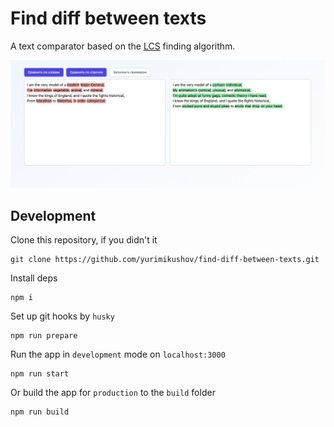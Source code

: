 # Find diff between texts

A text comparator based on the [LCS](https://en.wikipedia.org/wiki/Longest_common_subsequence_problem) finding algorithm.

![Preview](docs/img/preview.png)

## Development

Clone this repository, if you didn't it

```
git clone https://github.com/yurimikushov/find-diff-between-texts.git
```

Install deps

```
npm i
```

Set up git hooks by `husky`

```
npm run prepare
```

Run the app in `development` mode on `localhost:3000`

```
npm run start
```

Or build the app for `production` to the `build` folder

```
npm run build
```
